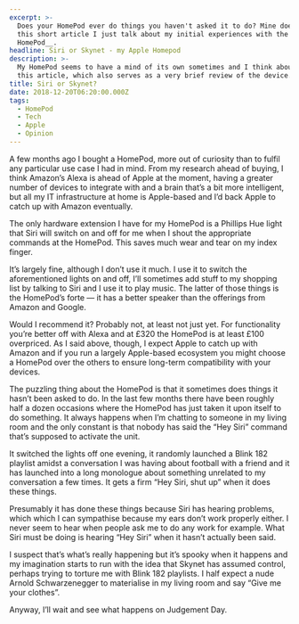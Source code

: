 ```yaml
---
excerpt: >-
  Does your HomePod ever do things you haven't asked it to do? Mine does. In
  this short article I just talk about my initial experiences with the __Apple
  HomePod__.
headline: Siri or Skynet - my Apple Homepod
description: >-
  My HomePod seems to have a mind of its own sometimes and I think about that in
  this article, which also serves as a very brief review of the device.
title: Siri or Skynet?
date: 2018-12-20T06:20:00.000Z
tags:
  - HomePod
  - Tech
  - Apple
  - Opinion
---
```

A few months ago I bought a HomePod, more out of curiosity than to fulfil any particular use case I had in mind. From my research ahead of buying, I think Amazon’s Alexa is ahead of Apple at the moment, having a greater number of devices to integrate with and a brain that’s a bit more intelligent, but all my IT infrastructure at home is Apple-based and I’d back Apple to catch up with Amazon eventually.

The only hardware extension I have for my HomePod is a Phillips Hue light that Siri will switch on and off for me when I shout the appropriate commands at the HomePod. This saves much wear and tear on my index finger.

It’s largely fine, although I don’t use it much. I use it to switch the aforementioned lights on and off, I’ll sometimes add stuff to my shopping list by talking to Siri and I use it to play music. The latter of those things is the HomePod’s forte — it has a better speaker than the offerings from Amazon and Google.

Would I recommend it? Probably not, at least not just yet. For functionality you’re better off with Alexa and at £320 the HomePod is at least £100 overpriced. As I said above, though, I expect Apple to catch up with Amazon and if you run a largely Apple-based ecosystem you might choose a HomePod over the others to ensure long-term compatibility with your devices.

The puzzling thing about the HomePod is that it sometimes does things it hasn’t been asked to do. In the last few months there have been roughly half a dozen occasions where the HomePod has just taken it upon itself to do something. It always happens when I’m chatting to someone in my living room and the only constant is that nobody has said the “Hey Siri” command that’s supposed to activate the unit.

It switched the lights off one evening, it randomly launched a Blink 182 playlist amidst a conversation I was having about football with a friend and it has launched into a long monologue about something unrelated to my conversation a few times. It gets a firm “Hey Siri, shut up” when it does these things.

Presumably it has done these things because Siri has hearing problems, which which I can sympathise because my ears don’t work properly either. I never seem to hear when people ask me to do any work for example. What Siri must be doing is hearing “Hey Siri” when it hasn’t actually been said.

I suspect that’s what’s really happening but it’s spooky when it happens and my imagination starts to run with the idea that Skynet has assumed control, perhaps trying to torture me with Blink 182 playlists. I half expect a nude Arnold Schwarzenegger to materialise in my living room and say “Give me your clothes”. 

Anyway, I’ll wait and see what happens on Judgement Day.


